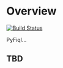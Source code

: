 # Overview

[![Build Status](https://travis-ci.org/hailpam/pyfiql.svg?branch=main)](https://travis-ci.org/hailpam/pyfiql)

PyFiql...

## TBD
